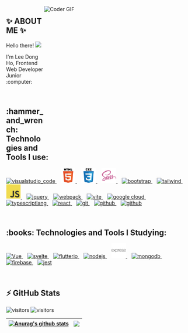 <img align="right" class="robot" src="https://user-images.githubusercontent.com/95972251/180693173-4c987bcd-43a0-4c5c-beac-a05d5e396b91.gif" alt="Coder GIF" width="400" height="400">

<h2>✨ ABOUT ME ✨</h2>
<p>Hello there! <img src="https://user-images.githubusercontent.com/42378118/110234147-e3259600-7f4e-11eb-95be-0c4047144dea.gif" width="30"></p>
<p>I'm Lee Dong Ho, Frontend Web Developer Junior :computer:</p><br>

<h2 align="left">:hammer_and_wrench: Technologies and Tools I use:</h2>
<p>
<a href="https://code.visualstudio.com/" target="_blank"> 
 <img src="https://upload.vectorlogo.zone/logos/visualstudio_code/images/a4381320-f83c-4a29-9db3-b241c1d096b1.svg" alt="visualstudio_code" width="40" height="40"/> </a>
 &nbsp;&nbsp;
 <a href="https://www.w3.org/html/" target="_blank"> 
  <img src="https://raw.githubusercontent.com/devicons/devicon/master/icons/html5/html5-original-wordmark.svg" alt="html5" width="40" height="40"/> 
 </a>
 &nbsp;&nbsp;
 <a href="https://www.w3schools.com/css/" target="_blank"> 
  <img src="https://raw.githubusercontent.com/devicons/devicon/master/icons/css3/css3-original-wordmark.svg" alt="css3" width="40" height="40"/> 
 </a>
 &nbsp;&nbsp;
 <a href="https://sass-lang.com" target="_blank"> 
  <img src="https://raw.githubusercontent.com/devicons/devicon/master/icons/sass/sass-original.svg" alt="sass" width="40" height="40"/> 
 </a>
 &nbsp;&nbsp;
 <a href="https://getbootstrap.com/" target="_blank"> 
  <img src="https://upload.vectorlogo.zone/logos/getbootstrap/images/987f8f6c-263a-47b1-a85d-853cfca215d9.svg" alt="bootstrap" width="40" height="40"/> 
 </a>
 &nbsp;&nbsp;
 <a href="https://tailwindcss.com/" target="_blank"> 
  <img src="https://www.vectorlogo.zone/logos/tailwindcss/tailwindcss-icon.svg" alt="tailwind" width="40" height="40"/> 
 </a>
 &nbsp;&nbsp;
 <a href="https://developer.mozilla.org/en-US/docs/Web/JavaScript" target="_blank"> 
  <img src="https://raw.githubusercontent.com/devicons/devicon/master/icons/javascript/javascript-original.svg" alt="javascript" width="40" height="40"/> 
 </a>
 &nbsp;&nbsp;
 <a href="https://jquery.com/" target="_blank"> 
  <img src="https://www.vectorlogo.zone/logos/jquery/jquery-icon.svg" alt="jquery" width="40" height="40"/> 
 </a>
 &nbsp;&nbsp;
 <a href="https://webpack.js.org/" target="_blank"> 
  <img src="https://www.vectorlogo.zone/logos/js_webpack/js_webpack-icon.svg" alt="webpack" width="40" height="40"/> 
 </a>
 &nbsp;&nbsp;
 <a href="https://vitejs.dev/" target="_blank">
  <img src="https://vitejs.dev/logo.svg" alt="vite" width="40" height="40"/> 
 </a>
 &nbsp;&nbsp;
  <a href="https://cloud.google.com/" target="_blank"> 
   <img src="https://www.vectorlogo.zone/logos/google_cloud/google_cloud-icon.svg" alt="google cloud" width="40" height="40"/> 
 </a>
 &nbsp;&nbsp;
 <a href="https://www.typescriptlang.org/" target="_blank"> 
  <img src="https://www.vectorlogo.zone/logos/typescriptlang/typescriptlang-icon.svg" alt="typescriptlang" width="40" height="40"/> 
 </a>
 &nbsp;&nbsp;
 <a href="https://reactjs.org/" target="_blank"> 
  <img src="https://www.vectorlogo.zone/logos/reactjs/reactjs-icon.svg" alt="react" width="40" height="40"/> 
 </a>
 &nbsp;&nbsp;
 <a href="https://git-scm.com/" target="_blank"> 
  <img src="https://www.vectorlogo.zone/logos/git-scm/git-scm-icon.svg" alt="git" width="40" height="40"/> 
 </a>
 &nbsp;&nbsp;
 <a href="https://github.com/" target="_blank">
  <img src="https://upload.vectorlogo.zone/logos/github/images/47bfd2d4-712f-4dee-9315-f99c611b7598.svg" alt="github" title="github" width="40" height="40" />
 </a>
 &nbsp;&nbsp;
 <a href="https://yarnpkg.com/" target="_blank">
  <img src="https://www.vectorlogo.zone/logos/yarnpkg/yarnpkg-icon.svg" alt="github" title="yarn" width="40" height="40" />
 </a>
</p><br>

<h2 align="left">:books: Technologies and Tools I Studying:</h2>
<p>
 <a href="https://kr.vuejs.org/v2/guide/index.html" target="_blank"> 
  <img src="https://www.vectorlogo.zone/logos/vuejs/vuejs-icon.svg" alt="Vue" width="40" height="40"/> 
 </a>
 &nbsp;&nbsp;
 <a href="https://svelte.dev/" target="_blank"> 
  <img src="https://upload.wikimedia.org/wikipedia/commons/1/1b/Svelte_Logo.svg" alt="svelte" width="40" height="40"/> 
 </a>
 &nbsp;&nbsp;
 <a href="https://flutter.dev/" target="_blank"> 
  <img src="https://www.vectorlogo.zone/logos/flutterio/flutterio-icon.svg" alt="flutterio" width="40" height="40"/> 
 </a>
 &nbsp;&nbsp;
 <a href="https://nodejs.org" target="_blank"> 
  <img src="https://www.vectorlogo.zone/logos/nodejs/nodejs-icon.svg" alt="nodejs" width="40" height="40"/> 
 </a>
 &nbsp;&nbsp;
 <a href="https://expressjs.com" target="_blank"> 
  <img src="https://raw.githubusercontent.com/devicons/devicon/master/icons/express/express-original-wordmark.svg" alt="express" width="40" height="40"/> 
 </a>
 &nbsp;&nbsp;
 <a href="https://www.mongodb.com/" target="_blank"> 
  <img src="https://www.vectorlogo.zone/logos/mongodb/mongodb-icon.svg" alt="mongodb" width="40" height="40"/> 
 </a>
 &nbsp;&nbsp;
  <a href="https://firebase.google.com/" target="_blank"> 
   <img src="https://www.vectorlogo.zone/logos/firebase/firebase-icon.svg" alt="firebase" width="40" height="40"/> 
 </a>
 &nbsp;&nbsp;
  <a href="https://jestjs.io/" target="_blank"> 
   <img src="https://www.vectorlogo.zone/logos/jestjsio/jestjsio-icon.svg" alt="jest" width="40" height="40"/> 
 </a>
</p><br>

<h2>⚡️ GitHub Stats</h2>

<p>
  <img src="https://hits.seeyoufarm.com/api/count/incr/badge.svg?url=https%3A%2F%2Fgithub.com%2Flight9639&count_bg=%2379C83D&title_bg=%23555555&icon=&icon_color=%23E7E7E7&title=hits&edge_flat=false" alt="visitors">
  <img src="https://visitor-badge.glitch.me/badge?page_id=light9639.light9639" alt="visitors">
</p>

| <a href="#void"><img align="center" src="https://github-readme-stats.vercel.app/api?username=light9639&show_icons=true&include_all_commits=true&hide_border=true" alt="Anurag's github stats" /></a> | <a href="#void"><img align="center" src="https://github-readme-stats.vercel.app/api/top-langs/?username=light9639&layout=compact&hide_border=true" /></a> |
| ------------- | ------------- |

<!-- <h2>⚡️ Top Repositories</h2>
<a href="https://github.com/light9639/light9639">
  <img align="center" src="https://github-readme-stats.vercel.app/api/pin/?username=light9639&repo=github-readme-stats" />
</a>
<a href="https://github.com/light9639/PortFolio/tree/master">
  <img align="center" src="https://github-readme-stats.vercel.app/api/pin/?username=light9639&repo=light9639.github.io" />
</a> -->

<!-- <h2 align="left">⚡️HITS & VISITERS</h2> 
<p align="right">
  <img src="https://hits.seeyoufarm.com/api/count/incr/badge.svg?url=https%3A%2F%2Fgithub.com%2Flight9639&count_bg=%2379C83D&title_bg=%23555555&icon=&icon_color=%23E7E7E7&title=hits&edge_flat=false" alt="visitors">
  <img src="https://visitor-badge.glitch.me/badge?page_id=light9639.light9639" alt="visitors">
</p> -->
